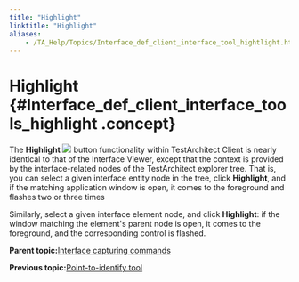 ```yaml
--- 
title: "Highlight"
linktitle: "Highlight"
aliases: 
    - /TA_Help/Topics/Interface_def_client_interface_tool_hightlight.html
---
```

# Highlight {#Interface_def_client_interface_tools_highlight .concept}

The **Highlight** ![](../Images/btn.highlight.png) button functionality within TestArchitect Client is nearly identical to that of the Interface Viewer, except that the context is provided by the interface-related nodes of the TestArchitect explorer tree. That is, you can select a given interface entity node in the tree, click **Highlight**, and if the matching application window is open, it comes to the foreground and flashes two or three times

Similarly, select a given interface element node, and click **Highlight**: if the window matching the element's parent node is open, it comes to the foreground, and the corresponding control is flashed.

**Parent topic:**[Interface capturing commands](../../TA_Help/Topics/Interface_def_client_interface_tool.html)

**Previous topic:**[Point-to-identify tool](../../TA_Help/Topics/Interface_def_client_interface_tool_identify.html)

